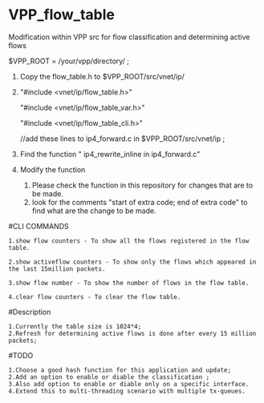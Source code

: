 # VPP_flow_table
Modification within VPP src for flow classification and determining active flows

$VPP_ROOT = /your/vpp/directory/ ;

1. Copy the flow_table.h to $VPP_ROOT/src/vnet/ip/

2. "#include <vnet/ip/flow_table.h>"

   "#include <vnet/ip/flow_table_var.h>"

   "#include <vnet/ip/flow_table_cli.h>"
   
   //add these lines to ip4_forward.c in $VPP_ROOT/src/vnet/ip ;

3. Find the function " ip4_rewrite_inline in ip4_forward.c"

4. Modify the function
    1. Please check the function in this repository for changes that are to be made.
    2. look for the comments "start of extra code; end of extra code" to find what are the change to be made.

#CLI COMMANDS

    1.show flow counters - To show all the flows registered in the flow table.

    2.show activeflow counters - To show only the flows which appeared in the last 15million packets.

    3.show flow number - To show the number of flows in the flow table.

    4.clear flow counters - To clear the flow table.

#Description

    1.Currently the table size is 1024*4;    
    2.Refresh for determining active flows is done after every 15 million packets;
    
#TODO

    1.Choose a good hash function for this application and update;
    2.Add an option to enable or diable the classification ;
    3.Also add option to enable or diable only on a specific interface.
    4.Extend this to multi-threading scenario with multiple tx-queues.
